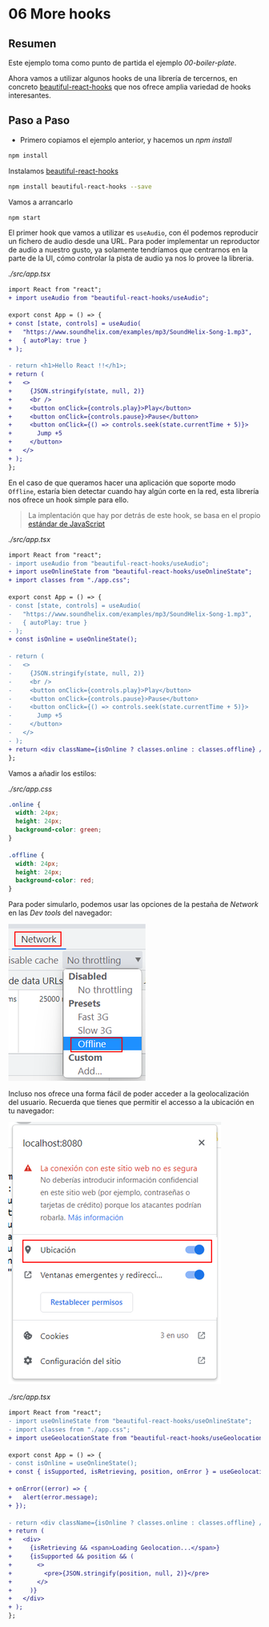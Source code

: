 # 06 More hooks

## Resumen

Este ejemplo toma como punto de partida el ejemplo _00-boiler-plate_.

Ahora vamos a utilizar algunos hooks de una librería de tercernos, en concreto [beautiful-react-hooks](https://github.com/antonioru/beautiful-react-hooks) que nos ofrece amplia variedad de hooks interesantes.

## Paso a Paso

- Primero copiamos el ejemplo anterior, y hacemos un _npm install_

```bash
npm install
```

Instalamos [beautiful-react-hooks](https://github.com/antonioru/beautiful-react-hooks)

```bash
npm install beautiful-react-hooks --save

```

Vamos a arrancarlo

```bash
npm start
```

El primer hook que vamos a utilizar es `useAudio`, con él podemos reproducir un fichero de audio desde una URL. Para poder implementar un reproductor de audio a nuestro gusto, ya solamente tendríamos que centrarnos en la parte de la UI, cómo controlar la pista de audio ya nos lo provee la libreria.

_./src/app.tsx_

```diff
import React from "react";
+ import useAudio from "beautiful-react-hooks/useAudio";

export const App = () => {
+ const [state, controls] = useAudio(
+   "https://www.soundhelix.com/examples/mp3/SoundHelix-Song-1.mp3",
+   { autoPlay: true }
+ );

- return <h1>Hello React !!</h1>;
+ return (
+   <>
+     {JSON.stringify(state, null, 2)}
+     <br />
+     <button onClick={controls.play}>Play</button>
+     <button onClick={controls.pause}>Pause</button>
+     <button onClick={() => controls.seek(state.currentTime + 5)}>
+       Jump +5
+     </button>
+   </>
+ );
};

```

En el caso de que queramos hacer una aplicación que soporte modo `Offline`, estaría bien detectar cuando hay algún corte en la red, esta librería nos ofrece un hook simple para ello.

> La implentación que hay por detrás de este hook, se basa en el propio [estándar de JavaScript](https://developer.mozilla.org/en-US/docs/Web/API/Navigator/onLine#listening_for_changes_in_network_status)

_./src/app.tsx_

```diff
import React from "react";
- import useAudio from "beautiful-react-hooks/useAudio";
+ import useOnlineState from "beautiful-react-hooks/useOnlineState";
+ import classes from "./app.css";

export const App = () => {
- const [state, controls] = useAudio(
-   "https://www.soundhelix.com/examples/mp3/SoundHelix-Song-1.mp3",
-   { autoPlay: true }
- );
+ const isOnline = useOnlineState();

- return (
-   <>
-     {JSON.stringify(state, null, 2)}
-     <br />
-     <button onClick={controls.play}>Play</button>
-     <button onClick={controls.pause}>Pause</button>
-     <button onClick={() => controls.seek(state.currentTime + 5)}>
-       Jump +5
-     </button>
-   </>
- );
+ return <div className={isOnline ? classes.online : classes.offline} />;
};

```

Vamos a añadir los estilos:

_./src/app.css_

```css
.online {
  width: 24px;
  height: 24px;
  background-color: green;
}

.offline {
  width: 24px;
  height: 24px;
  background-color: red;
}
```

Para poder simularlo, podemos usar las opciones de la pestaña de _Network_ en las _Dev tools_ del navegador:

![Simulando un corte en la conexión a internet](./readme-resources/simulating-offline.png)

Incluso nos ofrece una forma fácil de poder acceder a la geolocalización del usuario. Recuerda que tienes que permitir el accesso a la ubicación en tu navegador:

![Permitiendo acceso a ubicación](./readme-resources/allow-location.png)

_./src/app.tsx_

```diff
import React from "react";
- import useOnlineState from "beautiful-react-hooks/useOnlineState";
- import classes from "./app.css";
+ import useGeolocationState from "beautiful-react-hooks/useGeolocationState";

export const App = () => {
- const isOnline = useOnlineState();
+ const { isSupported, isRetrieving, position, onError } = useGeolocationState();

+ onError((error) => {
+   alert(error.message);
+ });

- return <div className={isOnline ? classes.online : classes.offline} />;
+ return (
+   <div>
+     {isRetrieving && <span>Loading Geolocation...</span>}
+     {isSupported && position && (
+       <>
+         <pre>{JSON.stringify(position, null, 2)}</pre>
+       </>
+     )}
+   </div>
+ );
};

```
